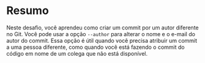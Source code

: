 # Resumo

Neste desafio, você aprendeu como criar um commit por um autor diferente no Git. Você pode usar a opção `--author` para alterar o nome e o e-mail do autor do commit. Essa opção é útil quando você precisa atribuir um commit a uma pessoa diferente, como quando você está fazendo o commit do código em nome de um colega que não está disponível.
